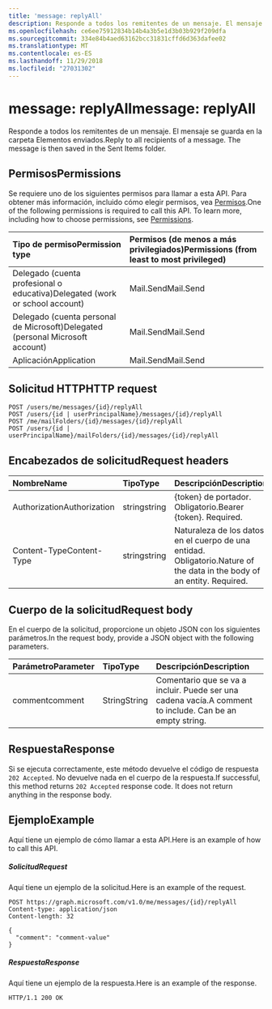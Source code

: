```yaml
---
title: 'message: replyAll'
description: Responde a todos los remitentes de un mensaje. El mensaje se guarda en la carpeta Elementos enviados.
ms.openlocfilehash: ce6ee75912834b14b4a3b5e1d3b03b929f209dfa
ms.sourcegitcommit: 334e84b4aed63162bcc31831cffd6d363dafee02
ms.translationtype: MT
ms.contentlocale: es-ES
ms.lasthandoff: 11/29/2018
ms.locfileid: "27031302"
---
```

# <a name="message-replyall"></a><span data-ttu-id="6bc26-104">message: replyAll</span><span class="sxs-lookup"><span data-stu-id="6bc26-104">message: replyAll</span></span>

<span data-ttu-id="6bc26-p102">Responde a todos los remitentes de un mensaje. El mensaje se guarda en la carpeta Elementos enviados.</span><span class="sxs-lookup"><span data-stu-id="6bc26-p102">Reply to all recipients of a message. The message is then saved in the Sent Items folder.</span></span>

## <a name="permissions"></a><span data-ttu-id="6bc26-107">Permisos</span><span class="sxs-lookup"><span data-stu-id="6bc26-107">Permissions</span></span>
<span data-ttu-id="6bc26-p103">Se requiere uno de los siguientes permisos para llamar a esta API. Para obtener más información, incluido cómo elegir permisos, vea [Permisos](/graph/permissions-reference).</span><span class="sxs-lookup"><span data-stu-id="6bc26-p103">One of the following permissions is required to call this API. To learn more, including how to choose permissions, see [Permissions](/graph/permissions-reference).</span></span>

|<span data-ttu-id="6bc26-110">Tipo de permiso</span><span class="sxs-lookup"><span data-stu-id="6bc26-110">Permission type</span></span>      | <span data-ttu-id="6bc26-111">Permisos (de menos a más privilegiados)</span><span class="sxs-lookup"><span data-stu-id="6bc26-111">Permissions (from least to most privileged)</span></span>              |
|:--------------------|:---------------------------------------------------------|
|<span data-ttu-id="6bc26-112">Delegado (cuenta profesional o educativa)</span><span class="sxs-lookup"><span data-stu-id="6bc26-112">Delegated (work or school account)</span></span> | <span data-ttu-id="6bc26-113">Mail.Send</span><span class="sxs-lookup"><span data-stu-id="6bc26-113">Mail.Send</span></span>    |
|<span data-ttu-id="6bc26-114">Delegado (cuenta personal de Microsoft)</span><span class="sxs-lookup"><span data-stu-id="6bc26-114">Delegated (personal Microsoft account)</span></span> | <span data-ttu-id="6bc26-115">Mail.Send</span><span class="sxs-lookup"><span data-stu-id="6bc26-115">Mail.Send</span></span>    |
|<span data-ttu-id="6bc26-116">Aplicación</span><span class="sxs-lookup"><span data-stu-id="6bc26-116">Application</span></span> | <span data-ttu-id="6bc26-117">Mail.Send</span><span class="sxs-lookup"><span data-stu-id="6bc26-117">Mail.Send</span></span> |

## <a name="http-request"></a><span data-ttu-id="6bc26-118">Solicitud HTTP</span><span class="sxs-lookup"><span data-stu-id="6bc26-118">HTTP request</span></span>
<!-- { "blockType": "ignored" } -->
```http
POST /users/me/messages/{id}/replyAll
POST /users/{id | userPrincipalName}/messages/{id}/replyAll
POST /me/mailFolders/{id}/messages/{id}/replyAll
POST /users/{id | userPrincipalName}/mailFolders/{id}/messages/{id}/replyAll
```
## <a name="request-headers"></a><span data-ttu-id="6bc26-119">Encabezados de solicitud</span><span class="sxs-lookup"><span data-stu-id="6bc26-119">Request headers</span></span>
| <span data-ttu-id="6bc26-120">Nombre</span><span class="sxs-lookup"><span data-stu-id="6bc26-120">Name</span></span>       | <span data-ttu-id="6bc26-121">Tipo</span><span class="sxs-lookup"><span data-stu-id="6bc26-121">Type</span></span> | <span data-ttu-id="6bc26-122">Descripción</span><span class="sxs-lookup"><span data-stu-id="6bc26-122">Description</span></span>|
|:---------------|:--------|:----------|
| <span data-ttu-id="6bc26-123">Authorization</span><span class="sxs-lookup"><span data-stu-id="6bc26-123">Authorization</span></span>  | <span data-ttu-id="6bc26-124">string</span><span class="sxs-lookup"><span data-stu-id="6bc26-124">string</span></span>  | <span data-ttu-id="6bc26-p104">{token} de portador. Obligatorio.</span><span class="sxs-lookup"><span data-stu-id="6bc26-p104">Bearer {token}. Required.</span></span> |
| <span data-ttu-id="6bc26-127">Content-Type</span><span class="sxs-lookup"><span data-stu-id="6bc26-127">Content-Type</span></span> | <span data-ttu-id="6bc26-128">string</span><span class="sxs-lookup"><span data-stu-id="6bc26-128">string</span></span>  | <span data-ttu-id="6bc26-p105">Naturaleza de los datos en el cuerpo de una entidad. Obligatorio.</span><span class="sxs-lookup"><span data-stu-id="6bc26-p105">Nature of the data in the body of an entity. Required.</span></span> |

## <a name="request-body"></a><span data-ttu-id="6bc26-131">Cuerpo de la solicitud</span><span class="sxs-lookup"><span data-stu-id="6bc26-131">Request body</span></span>
<span data-ttu-id="6bc26-132">En el cuerpo de la solicitud, proporcione un objeto JSON con los siguientes parámetros.</span><span class="sxs-lookup"><span data-stu-id="6bc26-132">In the request body, provide a JSON object with the following parameters.</span></span>

| <span data-ttu-id="6bc26-133">Parámetro</span><span class="sxs-lookup"><span data-stu-id="6bc26-133">Parameter</span></span>    | <span data-ttu-id="6bc26-134">Tipo</span><span class="sxs-lookup"><span data-stu-id="6bc26-134">Type</span></span>   |<span data-ttu-id="6bc26-135">Descripción</span><span class="sxs-lookup"><span data-stu-id="6bc26-135">Description</span></span>|
|:---------------|:--------|:----------|
|<span data-ttu-id="6bc26-136">comment</span><span class="sxs-lookup"><span data-stu-id="6bc26-136">comment</span></span>|<span data-ttu-id="6bc26-137">String</span><span class="sxs-lookup"><span data-stu-id="6bc26-137">String</span></span>|<span data-ttu-id="6bc26-p106">Comentario que se va a incluir. Puede ser una cadena vacía.</span><span class="sxs-lookup"><span data-stu-id="6bc26-p106">A comment to include. Can be an empty string.</span></span>|

## <a name="response"></a><span data-ttu-id="6bc26-140">Respuesta</span><span class="sxs-lookup"><span data-stu-id="6bc26-140">Response</span></span>

<span data-ttu-id="6bc26-p107">Si se ejecuta correctamente, este método devuelve el código de respuesta `202 Accepted`. No devuelve nada en el cuerpo de la respuesta.</span><span class="sxs-lookup"><span data-stu-id="6bc26-p107">If successful, this method returns `202 Accepted` response code. It does not return anything in the response body.</span></span>

## <a name="example"></a><span data-ttu-id="6bc26-143">Ejemplo</span><span class="sxs-lookup"><span data-stu-id="6bc26-143">Example</span></span>
<span data-ttu-id="6bc26-144">Aquí tiene un ejemplo de cómo llamar a esta API.</span><span class="sxs-lookup"><span data-stu-id="6bc26-144">Here is an example of how to call this API.</span></span>
##### <a name="request"></a><span data-ttu-id="6bc26-145">Solicitud</span><span class="sxs-lookup"><span data-stu-id="6bc26-145">Request</span></span>
<span data-ttu-id="6bc26-146">Aquí tiene un ejemplo de la solicitud.</span><span class="sxs-lookup"><span data-stu-id="6bc26-146">Here is an example of the request.</span></span>
<!-- {
  "blockType": "request",
  "name": "message_replyall"
}-->
```http
POST https://graph.microsoft.com/v1.0/me/messages/{id}/replyAll
Content-type: application/json
Content-length: 32

{
  "comment": "comment-value"
}
```


##### <a name="response"></a><span data-ttu-id="6bc26-147">Respuesta</span><span class="sxs-lookup"><span data-stu-id="6bc26-147">Response</span></span>
<span data-ttu-id="6bc26-148">Aquí tiene un ejemplo de la respuesta.</span><span class="sxs-lookup"><span data-stu-id="6bc26-148">Here is an example of the response.</span></span>
<!-- {
  "blockType": "response",
  "truncated": true
} -->
```http
HTTP/1.1 200 OK
```

<!-- uuid: 8fcb5dbc-d5aa-4681-8e31-b001d5168d79
2015-10-25 14:57:30 UTC -->
<!-- {
  "type": "#page.annotation",
  "description": "message: replyAll",
  "keywords": "",
  "section": "documentation",
  "tocPath": ""
}-->
